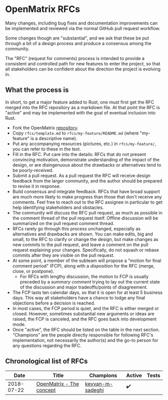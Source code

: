 # OpenMatrix RFCs
[OpenMatrix RFCs]: #openmatrix-rfcs

Many changes, including bug fixes and documentation improvements can be
implemented and reviewed via the normal GitHub pull request workflow.

Some changes though are "substantial", and we ask that these be put through
a bit of a design process and produce a consensus among the community.

The "RFC" (request for comments) process is intended to provide a consistent
and controlled path for new features to enter the project, so that all
stakeholders can be confident about the direction the project is evolving in.


## What the process is
[What the process is]: #what-the-process-is

In short, to get a major feature added to Rust, one must first get the RFC
merged into the RFC repository as a markdown file. At that point the RFC is
"active" and may be implemented with the goal of eventual inclusion into Rust.


  - Fork the OpenMatrix
    [repository](https://github.com/PsychoMinions/OpenMatrix).
  - Copy `rfcs/template.md` to `rfcs/my-feature/README.md` (where "my-feature"
    is a descriptive name).
  - Put any accompanying resources (pictures, etc.) in `rfcs/my-feature/`, you
    can refer to these in the text.
  - Fill in the RFC. Put care into the details: RFCs that do not present
    convincing motivation, demonstrate understanding of the impact of the
    design, or are disingenuous about the drawbacks or alternatives tend to be
    poorly-received.
  - Submit a pull request. As a pull request the RFC will receive design
    feedback from the larger community, and the author should be prepared to
    revise it in response.  
  - Build consensus and integrate feedback. RFCs that have broad support are
    much more likely to make progress than those that don't receive any
    comments. Feel free to reach out to the RFC assignee in particular to get
    help identifying stakeholders and obstacles.
  - The community will discuss the RFC pull request, as much as possible in the
    comment thread of the pull request itself. Offline discussion will be
    summarized on the pull request comment thread.
  - RFCs rarely go through this process unchanged, especially as alternatives
    and drawbacks are shown. You can make edits, big and small, to the RFC to
    clarify or change the design, but make changes as new commits to the pull
    request, and leave a comment on the pull request explaining your changes.
    Specifically, do not squash or rebase commits after they are visible on the
    pull request.
  - At some point, a member of the subteam will propose a "motion for final
    comment period" (FCP), along with a *disposition* for the RFC (merge, close,
    or postpone).
    - For RFCs with lengthy discussion, the motion to FCP is usually preceded by
      a *summary comment* trying to lay out the current state of the discussion
      and major tradeoffs/points of disagreement.
  - The FCP lasts ten calendar days, so that it is open for at least 5 business
    days. This way all
    stakeholders have a chance to lodge any final objections before a decision
    is reached.
  - In most cases, the FCP period is quiet, and the RFC is either merged or
    closed. However, sometimes substantial new arguments or ideas are raised,
    the FCP is canceled, and the RFC goes back into development mode.
  - Once "active", the RFC should be listed on the table in the next section.
    "Champions" are the people directly responsible for following RFC's
    implementation, not necessarily the author(s) and the go-to person for any
    questions regarding the RFC.

## Chronological list of RFCs
[Chronological list of RFCs]: #openmatrix-rfc-list

| Date       | Title                    | Champions          | Active | Tests |
| ---------- | ------------------------ | ------------------ | ------ | ----- |
| 2018-07-22 | [OpenMatrix - The concept](https://github.com/PsychoMinions/OpenMatrix/blob/master/rfcs/openmatrix-conception) | [keyvan-m-sadeghi](https://github.com/keyvan-m-sadeghi) | :heavy_check_mark: | |
